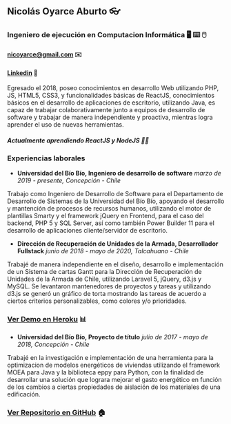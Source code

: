 ## Nicolás Oyarce Aburto 👓
### Ingeniero de ejecución en Computacion Informática 🖥️ ⌨️ 🖱️
#### nicoyarce@gmail.com ✉️
#### [Linkedin](www.linkedin.com/in/nicoyarce/) 🏢

Egresado el 2018, poseo conocimientos en desarrollo Web utilizando PHP, JS, HTML5, CSS3, y funcionalidades básicas de ReactJS, conocimientos básicos en el desarrollo de aplicaciones de escritorio, utilizando Java, es capaz de trabajar colaborativamente junto a equipos de desarrollo de software y trabajar de manera independiente y proactiva, mientras logra aprender el uso de nuevas herramientas. 
##### Actualmente aprendiendo ReactJS y NodeJS 👨‍💻

### Experiencias laborales

- **Universidad del Bío Bío, Ingeniero de desarrollo de software**
*marzo de 2019 - presente, Concepción - Chile*

Trabajo como Ingeniero de Desarrollo de Software para el Departamento de Desarrollo de Sistemas de la Universidad del Bío Bío, apoyando el desarrollo y mantención de procesos de recursos humanos, utilizando el motor de plantillas Smarty y el framework jQuery en Frontend, para el caso del backend, PHP 5 y SQL Server, así como también Power Builder 11 para el desarrollo de aplicaciones cliente/servidor de escritorio.


- **Dirección de Recuperación de Unidades de la Armada, Desarrollador Fullstack**
*junio de 2018 - mayo de 2020, Talcahuano - Chile*

Trabajé de manera independiente en el diseño, desarrollo e implementación de un Sistema de cartas Gantt para la Dirección de Recuperación de Unidades de la Armada de Chile, utilizando Laravel 5,  jQuery, d3.js y MySQL. Se levantaron mantenedores de proyectos y tareas y utilizando d3.js se generó un gráfico de torta mostrando las tareas de acuerdo a ciertos criterios personalizables, como colores y/o prioridades.

### [Ver Demo en Heroku](https://cake-tasks.herokuapp.com/) 📊


- **Universidad del Bío Bío, Proyecto de título**
*julio de 2017 - mayo de 2018, Concepción - Chile*

Trabajé en la investigación e implementación de una herramienta para la optimizacion de modelos energéticos de viviendas utilizando el framework MOEA para Java y la biblioteca eppy para Python, con la finalidad de desarrollar una solución que lograra mejorar el gasto energético en función de los cambios a ciertas propiedades de aislación de los materiales de una edificación.

### [Ver Repositorio en GitHub](https://github.com/nicoyarce/ProyectoEP) 🏠
